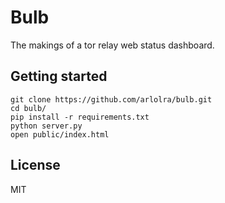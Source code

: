 Bulb
====

The makings of a tor relay web status dashboard.

Getting started
---------------

```
git clone https://github.com/arlolra/bulb.git
cd bulb/
pip install -r requirements.txt
python server.py
open public/index.html
```

License
-------

MIT